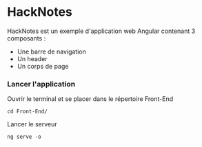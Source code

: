 # HackNotes

HackNotes est un exemple d'application web Angular contenant 3 composants :

- Une barre de navigation 
- Un header 
- Un corps de page

### Lancer l'application

Ouvrir le terminal et se placer dans le répertoire Front-End

    cd Front-End/

Lancer le serveur

    ng serve -o
    
